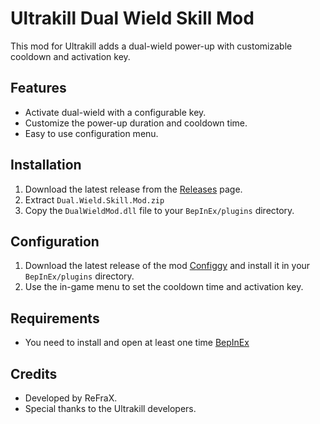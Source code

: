 # Ultrakill Dual Wield Skill Mod

This mod for Ultrakill adds a dual-wield power-up with customizable cooldown and activation key.

## Features
- Activate dual-wield with a configurable key.
- Customize the power-up duration and cooldown time.
- Easy to use configuration menu.

## Installation
1. Download the latest release from the [Releases](https://github.com/ReFraX32/Ultrakill-Dual-Wield-Skill-Mod/releases/tag/release) page.
2. Extract `Dual.Wield.Skill.Mod.zip`
3. Copy the `DualWieldMod.dll` file to your `BepInEx/plugins` directory.

## Configuration
1. Download the latest release of the mod [Configgy](https://thunderstore.io/c/ultrakill/p/Hydraxous/Configgy/) and install it in your `BepInEx/plugins` directory.
2. Use the in-game menu to set the cooldown time and activation key.

## Requirements
- You need to install and open at least one time [BepInEx](https://thunderstore.io/c/ultrakill/p/BepInEx/BepInExPack/)
  
## Credits
- Developed by ReFraX.
- Special thanks to the Ultrakill developers.
